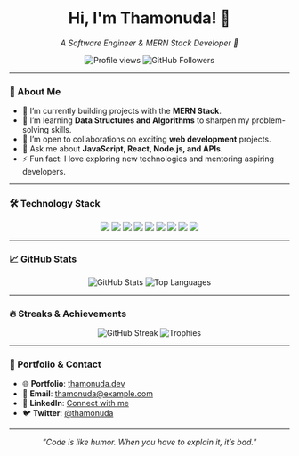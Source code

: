 <h1 align="center">Hi, I'm Thamonuda! 🌟</h1>
<p align="center">
  <em>A Software Engineer & MERN Stack Developer 🚀</em>
</p>

<p align="center">
  <img src="https://komarev.com/ghpvc/?username=thamonuda&color=blueviolet&style=flat-square" alt="Profile views" />
  <img src="https://img.shields.io/github/followers/thamonuda?label=Followers&style=social" alt="GitHub Followers" />
</p>

---

### 🚀 About Me
- 🔭 I’m currently building projects with the **MERN Stack**.
- 🌱 I’m learning **Data Structures and Algorithms** to sharpen my problem-solving skills.
- 🤝 I’m open to collaborations on exciting **web development** projects.
- 💬 Ask me about **JavaScript, React, Node.js, and APIs**.
- ⚡ Fun fact: I love exploring new technologies and mentoring aspiring developers.

---

### 🛠️ Technology Stack

<p align="center">
  <img src="https://img.shields.io/badge/JavaScript-323330?style=for-the-badge&logo=javascript&logoColor=F7DF1E" />
  <img src="https://img.shields.io/badge/React-20232A?style=for-the-badge&logo=react&logoColor=61DAFB" />
  <img src="https://img.shields.io/badge/Node.js-339933?style=for-the-badge&logo=nodedotjs&logoColor=white" />
  <img src="https://img.shields.io/badge/Express.js-404D59?style=for-the-badge" />
  <img src="https://img.shields.io/badge/MongoDB-4EA94B?style=for-the-badge&logo=mongodb&logoColor=white" />
  <img src="https://img.shields.io/badge/MySQL-4479A1?style=for-the-badge&logo=mysql&logoColor=white" />
  <img src="https://img.shields.io/badge/Tailwind_CSS-38B2AC?style=for-the-badge&logo=tailwind-css&logoColor=white" />
  <img src="https://img.shields.io/badge/GitHub-181717?style=for-the-badge&logo=github&logoColor=white" />
  <img src="https://img.shields.io/badge/Postman-FF6C37?style=for-the-badge&logo=postman&logoColor=white" />
</p>

---

### 📈 GitHub Stats
<div align="center">
  <img src="https://github-readme-stats.vercel.app/api?username=thamonuda&show_icons=true&theme=radical&count_private=true" alt="GitHub Stats" />
  <img src="https://github-readme-stats.vercel.app/api/top-langs/?username=thamonuda&layout=compact&theme=radical" alt="Top Languages" />
</div>

---

### 🔥 Streaks & Achievements
<p align="center">
  <img src="https://github-readme-streak-stats.herokuapp.com/?user=thamonuda&theme=radical" alt="GitHub Streak" />
  <img src="https://github-profile-trophy.vercel.app/?username=thamonuda&theme=dracula&margin-w=15&no-bg=true&no-frame=true" alt="Trophies" />
</p>

---

### 💼 Portfolio & Contact
- 🌐 **Portfolio**: [thamonuda.dev](https://your-portfolio-link.com)
- 📧 **Email**: [thamonuda@example.com](mailto:thamonuda@example.com)
- 💬 **LinkedIn**: [Connect with me](https://linkedin.com/in/thamonuda)
- 🐦 **Twitter**: [@thamonuda](https://twitter.com/thamonuda)

---

<p align="center">
  <em>"Code is like humor. When you have to explain it, it’s bad."</em>
</p>
